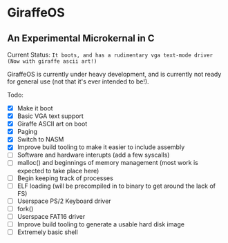 # GiraffeOS
## An Experimental Microkernal in C
Current Status: `It boots, and has a rudimentary vga text-mode driver (Now with giraffe ascii art!)`

GiraffeOS is currently under heavy development, and is currently not ready for
general use (not that it's ever intended to be!).

Todo:
- [x] Make it boot
- [x] Basic VGA text support
- [x] Giraffe ASCII art on boot
- [x] Paging
- [x] Switch to NASM
- [x] Improve build tooling to make it easier to include assembly
- [ ] Software and hardware interupts (add a few syscalls)
- [ ] malloc() and beginnings of memory management (most work is expected to take place here)
- [ ] Begin keeping track of processes
- [ ] ELF loading (will be precompiled in to binary to get around the lack of FS)
- [ ] Userspace PS/2 Keyboard driver
- [ ] fork()
- [ ] Userspace FAT16 driver
- [ ] Improve build tooling to generate a usable hard disk image
- [ ] Extremely basic shell
